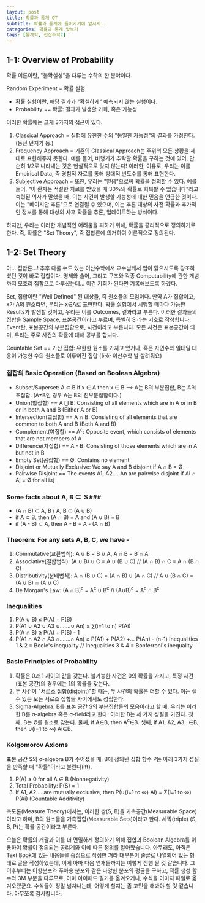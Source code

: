 ```yaml
---
layout: post
title: 확률과 통계 OT
subtitle: 확률과 통계에 들어가기에 앞서서..
categories: 확률과 통계 맛보기
tags: [통계학, 전산수학2]
---
```


1-1: Overview of Probability
----------

확률 이론이란, "불확실성"을 다루는 수학의 한 분야이다.

Random Experiment = 확률 실험

  * 확률 실험이란, 해당 결과가 "확실하게" 예측되지 않는 실험이다.
  * Probability == 확률: 결과가 발생할 기회, 혹은 가능성

이러한 확률에는 크게 3가지의 접근이 있다.

 1. Classical Approach = 실험에 유한한 수의 "동일한 가능성"의 결과를 가정한다. (동전 던지기 등.)
 2. Frequency Approach = 기존의 Classical Approach는 주위의 모든 상황을 제대로 표현해주지 못한다. 예를 들어, 비행기가 추락할 확률을 구하는 것에 있어, 단순히 1/2로 나타내는 것은 현실적으로 맞지 않는다! 이러한, 이유로, 우리는 이를 Empirical Data, 즉 경험적 자료를 통해 상대적 빈도수를 통해 표현한다.
 3. Subjective Approach = 또한, 우리는 "믿음"으로써 확률을 정의할 수 있다. 예를 들어, "이 환자는 적절한 치료를 받았을 때 30%의 확률로 회복할 수 있습니다"라고 숙련된 의사가 말했을 때, 이는 사건이 발생할 가능성에 대한 믿음을 언급한 것이다. 이는 "베이지안 추론"으로 연결될 수 있으며, 이는 추론 대상의 사전 확률과 추가적인 정보를 통해 대상의 사후 확률을 추론, 업데이트하는 방식이다.

하지만, 우리는 이러한 개념적인 어려움을 피하기 위해, 확률을 공리적으로 정의하기로 한다. 즉, 확률은 "Set Theory", 즉 집합론에 의거하여 이론적으로 정의된다.

1-2: Set Theory
----------
아... 집합론...! 추후 다룰 수도 있는 이산수학에서 교수님께서 입이 닳으시도록 강조하셨던 것이 바로 집합이다. 명제와 술어, 그리고 구조와 각종 Computability에 관한 개념까지 모조리 집합으로 다루셨는데... 이건 기회가 된다면 기록해보도록 하겠다.

Set, 집합이란 "Well Defined" 된 대상들, 즉 원소들의 모임이다. 만약 A가 집합이고, x가 A의 원소라면, 우리는 x∈A로 표현한다. 확률 실험에서 시행할 때마다 가능한 Results가 발생할 것이고, 우리는 이를 Outcomes, 결과라고 부른다. 이러한 결과들의 집합을 Sample Space, 표본공간이라고 부르며, 특별히 S 라는 기호로 작성합니다. Event란, 표본공간의 부분집합으로, 사건이라고 부릅니다. 모든 사건은 표본공간이 되며, 우리는 주로 사건의 확률에 대해 공부를 합니다.

Countable Set == 가산 집합: 유한한 원소를 가지고 있거나, 혹은 자연수와 일대일 대응이 가능한 수의 원소들로 이루어진 집합 (하하 이산수학 날 살려줘요)

### 집합의 Basic Operation (Based on Boolean Algebra) ###

  * Subset/Superset: A ⊂ B if x ∈ A then x ∈ B --> A는 B의 부분집합, B는 A의 초집합. (A≠B인 경우 A는 B의 진부분집합이다.)
  * Union(합집합) == A ⋃ B: Consisting of all elements which are in A or in B or in both A and B (Either A or B)
  * Intersection(교집합) == A ∩ B: Consisting of all elements that are common to both A and B (Both A and B)
  * Complement(여집합) == A<sup>c</sup>: Opposite event, which consists of elements that are not members of A
  *  Difference(차집합) == A - B: Consisting of those elements which are in A but not in B
  * Empty Set(공집합) == Ø: Contains no element
  * Disjoint or Mutually Exclusive: We say A and B disjoint if A ∩ B = Ø
  * Pairwise Disjoint == The events A1, A2.... An are pairwise disjoint if Ai ∩ Aj = Ø for all i≠j


### Some facts about A, B ⊂ Ｓ###
  * (A ∩ B) ⊂ A, B / A, B ⊂ (A ∪ B)
  * if A ⊂ B, then (A ∩ B) = A and (A ∪ B) = B
  * if (A - B) ⊂ A, then A - B = A - (A ∩ B)

### Theorem: For any sets A, B, C, we have - ###
  1. Commutative(교환법칙): A ∪ B = B ∪ A, A ∩ B = B ∩ A
  2. Associative(결합법칙): (A ∪ B) ∪ C = A ∪ (B ∪ C) // (A ∩ B) ∩ C = A ∩ (B ∩ C)
  3. Distributivity(분배법칙): A ∩ (B ∪ C) = (A ∩ B) ∪ (A ∩ C) // A ∪ (B ∩ C) = (A ∪ B) ∩ (A ∪ C)
  4. De Morgan's Law: (A ∩ B)<sup>c</sup> = A<sup>c</sup> ∪ B<sup>c</sup> // (A∪B)<sup>c</sup> = A<sup>c</sup> ∩ B<sup>c</sup>

### Inequalities ###
  1. P(A ∪ B) ≤ P(A) + P(B)
  2. P(A1 ∪ A2 ∪ A3 ∪.......∪ An) ≤ ∑(i=1 to n) P(Ai)
  3. P(A ∩ B) ≥ P(A) + P(B) - 1
  4. P(A1 ∩ A2 ∩ A3 ∩.......∩ An) ≥ P(A1) + P(A2) +... P(An) - (n-1)
  Inequalities 1 & 2 = Boole's inequality // Inequalities 3 & 4 = Bonferroni's inequality

### Basic Principles of Probability ###
  1. 확률은 0과 1 사이의 값을 갖는다. 불가능한 사건은 0의 확률을 가지고, 특정 사건(표본 공간)의 경우에는 1의 확률을 갖는다.
  2. 두 사건이 "서로소 집합(disjoint)"할 때는, 두 사건의 확률은 더할 수 있다. 이는 셀 수 있는 모든 서로소 집합들 사이에서도 성립한다.
  3. Sigma-Algebra: В를 표본 공간 S의 부분집합들의 모음이라고 할 때, 우리는 이러한 B를 σ-algebra 혹은 σ-field라고 한다. 이러한 B는 세 가지 성질을 가진다. 첫째, B는 Ø를 원소로 갖는다. 둘째, if A∈B, then A<sup>c</sup>∈B. 셋째, if A1, A2, A3...∈B, then ∪(i=1 to ∞) Ai∈B. 

### Kolgomorov Axioms ###
표본 공간 S와 σ-algebra B가 주어졌을 때, B에 정의된 집합 함수 P는 아래 3가지 성질을 만족할 때 "확률"이라고 불린다(iff).

  1. P(A) ≥ 0 for all A ∈ B (Nonnegativity)
  2. Total Probability: P(S) = 1
  3. If A1, A2.... are mutually exclusive, then P(∪(i=1 to ∞) Ai) = Σ(i=1 to ∞) P(Ai) (Countable Additivity)

측도론(Measure Theory)에서는, 이러한 쌍(S, B)을 가측공간(Measurable Space)이라고 하며, B의 원소들을 가측집합(Measurable Sets)이라고 한다. 세짝(triple) (S, B, P)는 확률 공간이라고 부른다.



오늘은 확률의 개괄과 이를 더 면밀하게 정의하기 위해 집합과 Boolean Algebra를 이용하여 확률이 정의되는 공리계와 이에 따른 정의를 알아봤습니다. 아무래도, 아직은 Text Book에 있는 내용들을 중심으로 작성한 거라 대부분이 줄글로 나열되어 있는 형태로 글을 작성하였는데, 이게 아마 다음 연재들까지는 이렇게 진행 될 것 같습니다. 그 이후부터는 이항분포와 푸아송 분포와 같은 다양한 분포의 평균을 구하고, 적률 생성 함수와 3M 부분을 다루므로, 아마 아이패드 필기를 옮겨오거나, 수식을 이미지 파일로 옮겨오겠군요. 수식들이 정말 넘쳐나는데, 어떻게 할지는 좀 고민을 해봐야 할 것 같습니다. 아무쪼록 감사합니다.  

